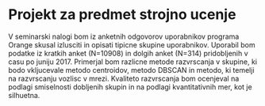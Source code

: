 # Projekt za predmet strojno ucenje

V seminarski nalogi bom iz anketnih odgovorov uporabnikov programa Orange skusal izlusciti in opisati tipicne skupine uporabnikov. Uporabil bom podatke iz kratkih anket (N=10908) in dolgih anket (N=314) pridobljenih v casu po juniju 2017. Primerjal bom razlicne metode razvrscanja v skupine, ki bodo vkljucevale metodo centroidov, metodo DBSCAN in metodo, ki temelji na razvrscanju vozlisc v mrezi. Kvaliteto razvrscanja bom ocenjeval na podlagi smiselnosti dobljenih skupin in na podlagi kvantitativnih mer, kot je silhuetna.